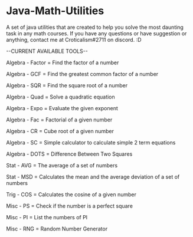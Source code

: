 # Java-Math-Utilities
A set of java utilities that are created to help you solve the most daunting task in any math courses. If you have any questions or have suggestion or anything, contact me at Croticalism#2711 on discord. :D

--CURRENT AVAILABLE TOOLS--

Algebra - Factor = Find the factor of a number

Algebra - GCF = Find the greatest common factor of a number

Algebra - SQR = Find the square root of a number

Algebra - Quad = Solve a quadratic equation

Algebra - Expo = Evaluate the given exponent

Algebra - Fac = Factorial of a given number

Algebra - CR = Cube root of a given number

Algebra - SC = Simple calculator to calculate simple 2 term equations

Algebra - DOTS = Difference Between Two Squares

Stat - AVG = The average of a set of numbers

Stat - MSD = Calculates the mean and the average deviation of a set of numbers

Trig - COS = Calculates the cosine of a given number

Misc - PS = Check if the number is a perfect square

Misc - PI = List the numbers of PI

Misc - RNG = Random Number Generator
